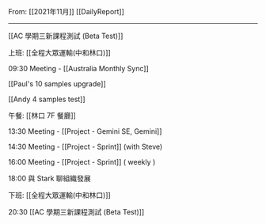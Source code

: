 From: [[2021年11月]]
[[DailyReport]]

---

[[AC 學期三新課程測試 (Beta Test)]]

上班: [[全程大眾運輸(中和林口)]]

09:30 Meeting - [[Australia Monthly Sync]]

[[Paul's 10 samples upgrade]]

[[Andy 4 samples test]]

午餐: [[林口 7F 餐廳]]

13:30 Meeting - [[Project - Gemini SE, Gemini]]

14:30 Meeting - [[Project - Sprint]] (with Steve)

16:00 Meeting - [[Project - Sprint]] ( weekly )

18:00 與 Stark 聊組織發展

下班: [[全程大眾運輸(中和林口)]]

20:30 [[AC 學期三新課程測試 (Beta Test)]]

